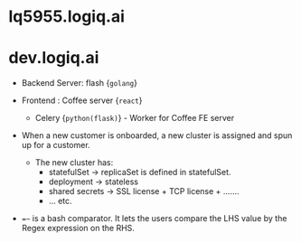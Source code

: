 # lq5955.logiq.ai
# dev.logiq.ai

- Backend Server: flash {`golang`}

- Frontend : Coffee server {`react`}
    + Celery {`python(flask)`} - Worker for Coffee FE server

- When a new customer is onboarded, a new cluster is assigned and spun up for a customer.
    + The new cluster has:
        * statefulSet -> replicaSet is defined in statefulSet.
        * deployment -> stateless
        * shared secrets -> SSL license + TCP license + .......
        * ... etc.

- `=~` is a bash comparator. It lets the users compare the LHS value by the Regex expression on the RHS.






